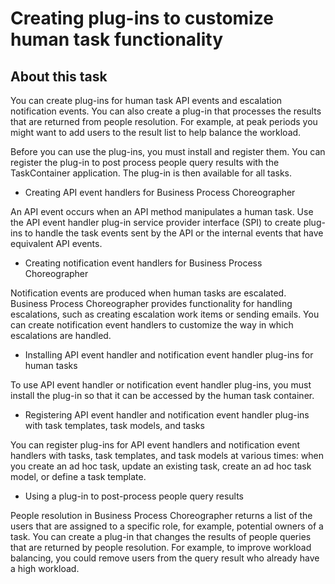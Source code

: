 <!-- image -->

# Creating plug-ins to customize human task functionality

## About this task

You can create plug-ins for human task API events and
escalation notification events. You can also create a plug-in that processes
the results that are returned from people resolution. For example, at peak
periods you might want to add users to the result list to help balance the
workload.

Before you can use the plug-ins, you must install and register
them. You can register the plug-in to post process people query results with
the TaskContainer application. The plug-in is then available for all tasks.

- Creating API event handlers for Business Process Choreographer

An API event occurs when an API method manipulates a human task. Use the API event handler plug-in service provider interface (SPI) to create plug-ins to handle the task events sent by the API or the internal events that have equivalent API events.
- Creating notification event handlers for Business Process Choreographer

Notification events are produced when human tasks are escalated. Business Process Choreographer provides functionality for handling escalations, such as creating escalation work items or sending emails. You can create notification event handlers to customize the way in which escalations are handled.
- Installing API event handler and notification event handler plug-ins for human tasks

To use API event handler or notification event handler plug-ins, you must install the plug-in so that it can be accessed by the human task container.
- Registering API event handler and notification event handler plug-ins with task templates, task models, and tasks

You can register plug-ins for API event handlers and notification event handlers with tasks, task templates, and task models at various times: when you create an ad hoc task, update an existing task, create an ad hoc task model, or define a task template.
- Using a plug-in to post-process people query results

People resolution in Business Process Choreographer returns a list of the users that are assigned to a specific role, for example, potential owners of a task. You can create a plug-in that changes the results of people queries that are returned by people resolution. For example, to improve workload balancing, you could remove users from the query result who already have a high workload.
